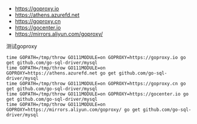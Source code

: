 - https://goproxy.io
- https://athens.azurefd.net
- https://goproxy.cn
- https://gocenter.io
- https://mirrors.aliyun.com/goproxy/

测试goproxy
```
time GOPATH=/tmp/throw GO111MODULE=on GOPROXY=https://goproxy.io go get github.com/go-sql-driver/mysql
time GOPATH=/tmp/throw GO111MODULE=on GOPROXY=https://athens.azurefd.net go get github.com/go-sql-driver/mysql
time GOPATH=/tmp/throw GO111MODULE=on GOPROXY=https://goproxy.cn go get github.com/go-sql-driver/mysql
time GOPATH=/tmp/throw GO111MODULE=on GOPROXY=https://gocenter.io go get github.com/go-sql-driver/mysql
time GOPATH=/tmp/throw GO111MODULE=on GOPROXY=https://mirrors.aliyun.com/goproxy/ go get github.com/go-sql-driver/mysql
```